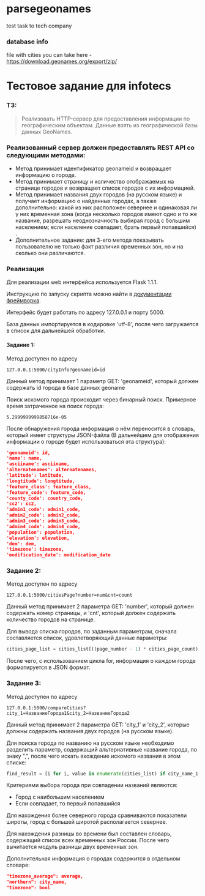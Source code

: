 # parsegeonames
test task to tech company
### database info
file with cities you can take here - https://download.geonames.org/export/zip/

# Тестовое задание для infotecs

### ТЗ:

>Реализовать HTTP-сервер для предоставления информации по географическим объектам.
>Данные взять из географической базы данных GeoNames.

### Реализованный сервер должен предоставлять REST API со следующими методами:

 - Метод принимает идентификатор geonameid и возвращает информацию о городе.
 - Метод принимает страницу и количество отображаемых на странице городов и возвращает список городов с их информацией. 
 - Метод принимает названия двух городов (на русском языке) и получает информацию о найденных городах, а также дополнительно: какой из них расположен севернее и одинаковая ли у них временная зона (когда несколько городов имеют одно и то же название, разрешать неоднозначность выбирая город с большим населением; если население совпадает, брать первый попавшийся) .
 - Дополнительное задание: для 3-его метода показывать пользователю не только факт различия временных зон, но и на сколько они различаются.



### Реализация

Для реализации web интерфейса используется Flask 1.1.1.

Инструкцию по запуску скрипта можно найти в [документации фреймворка](https://flask.palletsprojects.com/en/1.1.x/quickstart/).

Интерфейс будет работать по адресу 127.0.0.1 и порту 5000.



База данных импортируется в кодировке 'utf-8', после чего загружается в список для дальнейшей обработки.

#### Задание 1:

Метод доступен по адресу 

```web-idl
127.0.0.1:5000/cityInfo?geonameid=id
```

Данный метод принимает 1 параметр GET: 'geonameid', который должен содержать id города в базе данных geoname

Поиск искомого города происходит через бинарный поиск. Примерное время затраченное на поиск города:

```
5.2999999999858716e-05
```

После обнаружения города информация о нём переносится в словарь, который имеет структуры JSON-файла (В дальнейшем для отображения информации о городе будет использоваться эта структура):

```json
'geonameid': id,
'name': name,
'asciiname': asciiname, 
'alternatenames': alternatenames,
'latitude': latitude, 
'longtitude': longtitude,
'feature_class': feature_class, 
'feature_code': feature_code,
'county_code': country_code, 
'cc2': cc2,
'admin1_code': admin1_code, 
'admin2_code': admin2_code,
'admin3_code': admin3_code, 
'admin4_code': admin4_code,
'population': population, 
'elevation': elevation,
'dem': dem, 
'timezone': timezone,
'modification_date': modification_date
```



### Задание 2:

Метод доступен по адресу 

```web-idl
127.0.0.1:5000/citiesPage?number=num&cnt=count
```

Данный метод принимает 2 параметра GET: 'number', который должен содержать номер страницы, и 'cnt', который должен содержать количество городов на странице.

Для вывода списка городов, по заданным параметрам, сначала составляется список, удовлетворяющий данные параметры:

```python
cities_page_list = cities_list[((page_number - 1) * cities_page_count):(page_number * cities_page_count)]
```

После чего, с использованием цикла for, информация о каждом городе форматируется в JSON формат.



### Задание 3:

Метод доступен по адресу 

```web-idl
127.0.0.1:5000/compareCities?city_1=НазваниеГорода1&city_2=НазваниеГорода2
```

Данный метод принимает 2 параметра GET: 'city_1' и 'city_2', которые должны содержать названия двух городов (на русском языке).

Для поиска города по названию на русском языке необходимо разделить параметр, содержащий альтернативные название города, по знаку ",", после чего искать вхождение искомого названия в этом списке:

```python
find_result = [i for i, value in enumerate(cities_list) if city_name_1 in value[3].split(',')]
```

Критериями выбора города при совпадении названий являются:

* Город с наибольшим населением
* Если совпадает, то первый попавшийся

Для нахождения более северного города сравниваются показатели широты, город с большей широтой располагается севернее.

Для нахождения разницы во времени был составлен словарь, содержащий список всех временных зон России. После чего вычитается модуль разницы двух временных зон.

Дополнительная информация о городах содержится в отдельном словаре:

```json
"timezone_average": average,
"northern": city_name,
"timezone": bool
```

